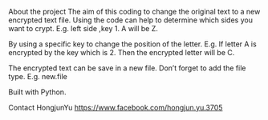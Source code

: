 About the project
The aim of this coding to change the original text to a new encrypted text file.
Using the code can help to determine which sides you want to crypt. 
E.g. left side ,key 1. A will be Z.

By using a specific key to change the position of the letter. 
E.g. If letter A is encrypted by the key which is 2. Then the encrypted letter will be C. 

The encrypted text can be save in a new file. Don’t forget to add the file type. 
E.g. new.file




Built with 
Python. 


Contact
HongjunYu https://www.facebook.com/hongjun.yu.3705 
